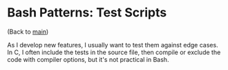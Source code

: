 # Bash Patterns: Test Scripts

(Back to [main][bash_patterns])

As I develop new features, I usually want to test them against edge cases.
In C, I often include the tests in the source file, then compile or exclude
the code with compiler options, but it's not practical in Bash.



[bash_patterns]: <https://www.github.com/cjungmann/bash_patterns>   "Bash Patterns"

